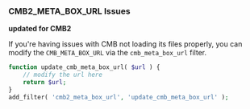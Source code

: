 ### CMB2_META_BOX_URL Issues
**updated for CMB2**

If you're having issues with CMB not loading its files properly, you can modify the `CMB_META_BOX_URL` via the `cmb_meta_box_url` filter.

```php
function update_cmb_meta_box_url( $url ) {
	// modify the url here
	return $url;
}
add_filter( 'cmb2_meta_box_url', 'update_cmb_meta_box_url' );
```
